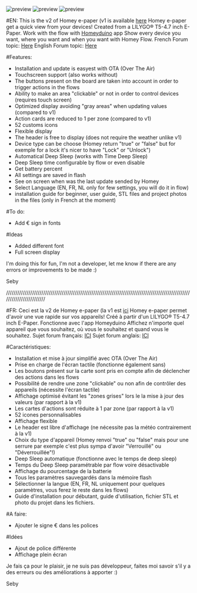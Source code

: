 ![preview](https://image.noelshack.com/fichiers/2023/43/3/1698215875-img-4661.jpg)
![preview](https://image.noelshack.com/fichiers/2023/43/3/1698215818-img-4663.jpg)
![preview](https://image.noelshack.com/fichiers/2023/43/3/1698215881-img-4662.jpg)

#EN:
This is the v2 of Homey e-paper (v1 is available [here](https://github.com/sebyldino/Homey_e-paper)
Homey e-paper get a quick view from your devices!
Created from a LILYGO® T5-4.7 inch E-Paper. 
Work with the flow with [Homeyduino]( https://homey.app/fr-fr/app/com.athom.homeyduino/Homeyduino/ ) app
Show every device you want, where you want and when you want with Homey Flow.
French Forum topic: [Here](https://community.homey.app/t/homeyduino-e-paper-pour-homey/74193)
English Forum topic: [Here](https://community.homey.app/t/homeyduino-e-paper-for-homey/74640)

#Features:
- Installation and update is easyest with OTA (Over The Air)
- Touchscreen support (also works without) 
- The buttons present on the board are taken into account in order to trigger actions in the flows
- Ability to make an area "clickable" or not in order to control devices (requires touch screen)
- Optimized display avoiding "gray areas" when updating values ​​(compared to v1)
- Action cards are reduced to 1 per zone (compared to v1)
- 52 customs icons
- Flexible display
- The header is free to display (does not require the weather unlike v1)
- Device type can be choose (Homey return "true" or "false" but for exemple for a lock it's nicer to have "Lock" or "Unlock")
- Automatical Deep Sleep (works with Time Deep Sleep)
- Deep Sleep time configurable by flow or even disable
- Get battery percent
- All settings are saved in flash
- See on screen when was the last update sended by Homey
- Select Language (EN, FR, NL only for few settings, you will do it in flow)
- installation guide for beginner, user guide, STL files and project photos in the files (only in French at the moment)


#To do:
- Add € sign in fonts

#Ideas
- Added different font
- Full screen display


I'm doing this for fun, I'm not a developer, let me know if there are any errors or improvements to be made :)

Seby


////////////////////////////////////////////////////////////////////////////////////////////////////////////////////////


#FR:
Ceci est la v2 de Homey e-paper (la v1 est [ici](https://github.com/sebyldino/Homey_e-paper)
Homey e-paper permet d'avoir une vue rapide sur vos appareils! 
Créé à partir d'un LILYGO® T5-4.7 inch E-Paper.
Fonctionne avec l'app Homeyduino Affichez n'importe quel appareil que vous souhaitez, où vous le souhaitez et quand vous le souhaitez. 
Sujet forum français: [ICI](https://community.homey.app/t/homeyduino-e-paper-pour-homey/74193)
Sujet forum anglais: [ICI](https://community.homey.app/t/homeyduino-e-paper-for-homey/74640)

#Caractéristiques:

- Installation et mise à jour simplifié avec OTA (Over The Air)
- Prise en charge de l'écran tactile (fonctionne également sans)
- Les boutons présent sur la carte sont pris en compte afin de déclencher des actions dans les flows
- Possibilité de rendre une zone "clickable" ou non afin de contrôler des appareils (nécessite l'écran tactile)
- Affichage optimisé évitant les "zones grises" lors le la mise à jour des valeurs (par rapport à la v1)
- Les cartes d'actions sont réduite à 1 par zone (par rapport à la v1)
- 52 icones personnalisables
- Affichage flexible
- Le header est libre d'affichage (ne nécessite pas la météo contrairement à la v1)
- Choix du type d'appareil (Homey renvoi "true" ou "false" mais pour une serrure par exemple c'est plus sympa d'avoir "Verrouillé" ou "Déverrouillée"!)
- Deep Sleep automatique (fonctionne avec le temps de deep sleep)
- Temps du Deep Sleep paramétrable par flow voire désactivable
- Affichage du pourcentage de la batterie
- Tous les paramètres sauvegardés dans la mémoire flash
- Sélectionner la langue (EN, FR, NL uniquement pour quelques paramètres, vous ferez le reste dans les flows)
- Guide d'installation pour débutant, guide d'utilisation, fichier STL et photo du projet dans les fichiers.


#A faire:
- Ajouter le signe € dans les polices

#Idées
- Ajout de police différente
- Affichage plein écran


Je fais ça pour le plaisir, je ne suis pas développeur, faites moi savoir s'il y a des erreurs ou des améliorations à apporter :)

Seby 
